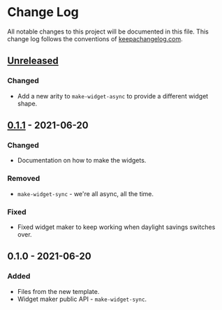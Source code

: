 # Change Log
All notable changes to this project will be documented in this file. This change log follows the conventions of [keepachangelog.com](http://keepachangelog.com/).

## [Unreleased]
### Changed
- Add a new arity to `make-widget-async` to provide a different widget shape.

## [0.1.1] - 2021-06-20
### Changed
- Documentation on how to make the widgets.

### Removed
- `make-widget-sync` - we're all async, all the time.

### Fixed
- Fixed widget maker to keep working when daylight savings switches over.

## 0.1.0 - 2021-06-20
### Added
- Files from the new template.
- Widget maker public API - `make-widget-sync`.

[Unreleased]: https://github.com/jerzywie/ffa-account-analysis/compare/0.1.1...HEAD
[0.1.1]: https://github.com/jerzywie/ffa-account-analysis/compare/0.1.0...0.1.1
